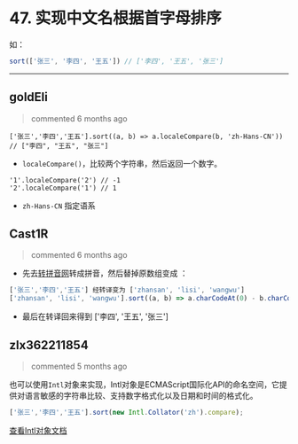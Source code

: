 
 # 47. 实现中文名根据首字母排序 
 如：
```javascript
sort(['张三', '李四', '王五']) // ['李四', '王五', '张三']
``` 
 ***
## goldEli 
 > commented 6 months ago 


```javascirpt
['张三','李四','王五'].sort((a, b) => a.localeCompare(b, 'zh-Hans-CN'))
// ["李四", "王五", "张三"]

```
* `localeCompare()`，比较两个字符串，然后返回一个数字。


```
'1'.localeCompare('2') // -1
'2'.localeCompare('1') // 1

```
*  `zh-Hans-CN` 指定语系
## Cast1R 
 > commented 6 months ago 

- 先去[转拼音网](https://www.qqxiuzi.cn/zh/pinyin/)转成拼音，然后替掉原数组变成 ：

```javascript
['张三','李四','王五'] 经转译变为 ['zhansan', 'lisi', 'wangwu']
['zhansan', 'lisi', 'wangwu'].sort((a, b) => a.charCodeAt(0) - b.charCodeAt(0));

```
- 最后在转译回来得到  ['李四', '王五', '张三']
## zlx362211854 
 > commented 5 months ago 

也可以使用`Intl`对象来实现，Intl对象是ECMAScript国际化API的命名空间，它提供对语言敏感的字符串比较、支持数字格式化以及日期和时间的格式化。

```javascript
['张三','李四','王五'].sort(new Intl.Collator('zh').compare);

```

[查看Intl对象文档](https://cloud.tencent.com/developer/section/1191792)